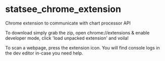 # statsee_chrome_extension

Chrome extension to communicate with chart processor API

To download simply grab the zip, open chrome://extensions & enable developer mode, click 'load unpacked extension' and voila!

To scan a webpage, press the extension icon. You will find console logs in the dev editor in-case you need help. 
